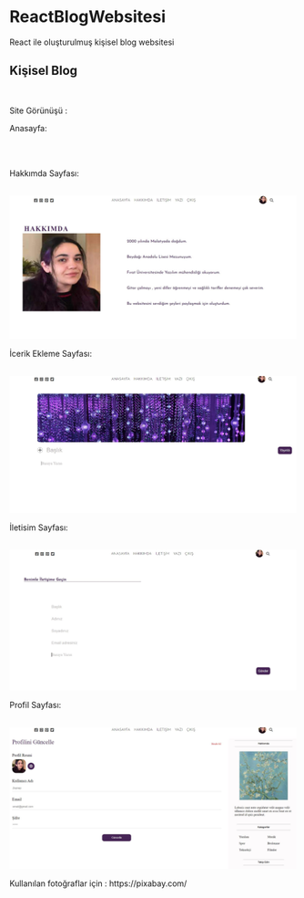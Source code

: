 # ReactBlogWebsitesi
React ile oluşturulmuş kişisel blog websitesi
<h2>Kişisel Blog</h2><br>
 <p>Site Görünüşü :</p>
 <p>Anasayfa:</p><br>
 <img src="readmeİcinFotograflar/anasyf.jpg" alt=""><br>
 <p>Hakkımda Sayfası:</p><br>
 <img src="readmeİcinFotograflar/hakkımda.JPG" alt=""><br>
 <p>İcerik Ekleme Sayfası:</p><br>
 <img src="readmeİcinFotograflar/icerikEkleme.jpg" alt=""><br>
  <p>İletisim Sayfası:</p><br>
 <img src="readmeİcinFotograflar/iletişim.jpg" alt=""><br>
  <p>Profil Sayfası:</p><br>
 <img src="readmeİcinFotograflar/profilsayfası.jpg" alt=""><br>
  
<p>Kullanılan fotoğraflar için : https://pixabay.com/ </p><br>
